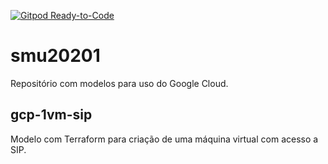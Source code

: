 [![Gitpod Ready-to-Code](https://img.shields.io/badge/Gitpod-Ready--to--Code-blue?logo=gitpod)](https://gitpod.io/#https://github.com/boidacarapreta/smu20201)

# smu20201

Repositório com modelos para uso do Google Cloud.

## gcp-1vm-sip

Modelo com Terraform para criação de uma máquina virtual com acesso a SIP.
